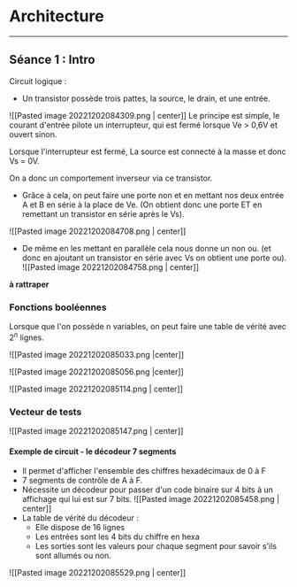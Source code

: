 # Architecture
---

## Séance 1 : Intro

Circuit logique :
- Un transistor possède trois pattes, la source, le drain, et une entrée.

![[Pasted image 20221202084309.png | center]]
Le principe est simple, le courant d'entrée pilote un interrupteur, qui est fermé lorsque Ve > 0,6V et ouvert sinon.

Lorsque l'interrupteur est fermé, La source est connecté à la masse et donc Vs = 0V.

On a donc un comportement inverseur via ce transistor.

- Grâce à cela, on peut faire une porte non et en mettant nos deux entrée A et B en série à la place de Ve. (On obtient donc une porte ET en remettant un transistor en série après le Vs).

![[Pasted image 20221202084708.png | center]]

- De même en les mettant en parallèle cela nous donne un non ou. (et donc en ajoutant un transistor en série avec Vs on obtient une porte ou).
![[Pasted image 20221202084758.png | center]]

**à rattraper**

### Fonctions booléennes

Lorsque que l'on possède n variables, on peut faire une table de vérité avec $2^n$ lignes.

![[Pasted image 20221202085033.png |center]]

![[Pasted image 20221202085056.png |center]]


![[Pasted image 20221202085114.png | center]]

### Vecteur de tests
![[Pasted image 20221202085147.png | center]]

#### Exemple de circuit - le décodeur 7 segments

- Il permet d'afficher l'ensemble des chiffres hexadécimaux de 0 à F
- 7 segments de contrôle de A à F.
- Nécessite un décodeur pour passer d'un code binaire sur 4 bits à un affichage qui lui est sur 7 bits.
![[Pasted image 20221202085458.png | center]]
- La table de vérité du décodeur :
	- Elle dispose de 16 lignes
	- Les entrées sont les 4 bits du chiffre en hexa
	- Les sorties sont les valeurs pour chaque segment pour savoir s'ils sont allumés ou non.

![[Pasted image 20221202085529.png | center]]




